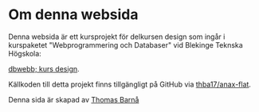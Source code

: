Om denna websida
==============================================
<img src="img/favicon/german-2566487_128.jpg" alt="" style="float: left; margin-right: 1rem;">

Denna websida är ett kursprojekt för delkursen design som ingår i
kurspaketet "Webprogrammering och Databaser" vid Blekinge Teknska Högskola:

[dbwebb; kurs design](http://dbwebb.se/design).

Källkoden till detta projekt finns tillgängligt på GitHub via [thba17/anax-flat](https://github.com/thba17/anax-flat.git).

Denna sida är skapad av [Thomas Barnå](https://www.linkedin.com/in/thomas-barn%C3%A5-78a5a75/)
